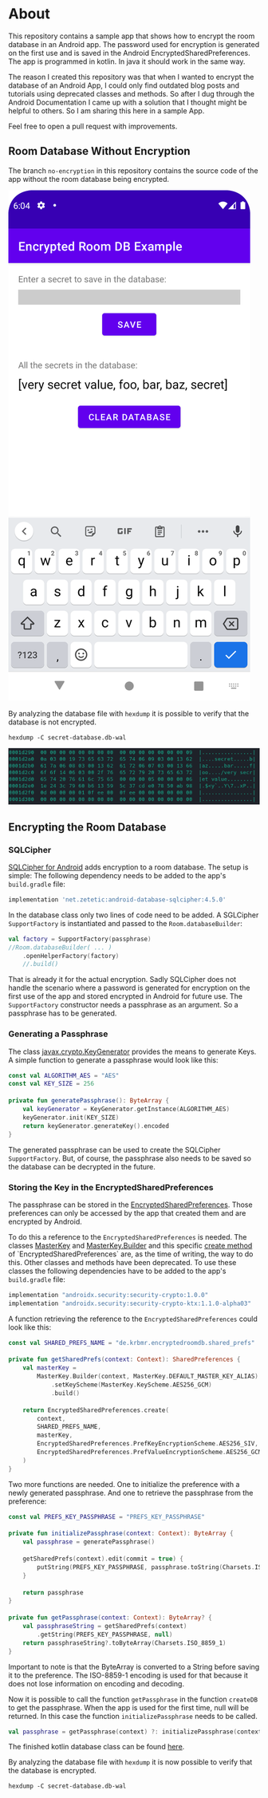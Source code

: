 # About
This repository contains a sample app that shows how to encrypt the room database in an Android app.
The password used for encryption is generated on the first use
and is saved in the Android EncryptedSharedPreferences.
The app is programmed in kotlin. In java it should work in the same way.

The reason I created this repository was
that when I wanted to encrypt the database of an Android App,
I could only find outdated blog posts and tutorials using deprecated classes and methods.
So after I dug through the Android Documentation
I came up with a solution that I thought might be helpful to others.
So I am sharing this here in a sample App.

Feel free to open a pull request with improvements.

## Room Database Without Encryption
The branch `no-encryption` in this repository contains the source code of the app
without the room database being encrypted.

![](screenshots/screenshot_app.png)

By analyzing the database file with `hexdump` it is possible to verify that the database is not encrypted.
```shell
hexdump -C secret-database.db-wal
```

![](screenshots/screenshot_hex_not_encrypted.png)

## Encrypting the Room Database
### SQLCipher
[SQLCipher for Android](https://github.com/sqlcipher/android-database-sqlcipher)
adds encryption to a room database. The setup is simple:
The following dependency needs to be added to the app's `build.gradle` file:
```groovy
implementation 'net.zetetic:android-database-sqlcipher:4.5.0'
```
In the database class only two lines of code need to be added.
A SGLCipher `SupportFactory` is instantiated and passed to the `Room.databaseBuilder`:
```kotlin
val factory = SupportFactory(passphrase)
//Room.databaseBuilder( ... )
    .openHelperFactory(factory)
    //.build()
```
That is already it for the actual encryption.
Sadly SQLCipher does not handle the scenario
where a password is generated for encryption on the first use of the app
and stored encrypted in Android for future use.
The `SupportFactory` constructor needs a passphrase as an argument.
So a passphrase has to be generated.

### Generating a Passphrase
The class [javax.crypto.KeyGenerator](https://developer.android.com/reference/javax/crypto/KeyGenerator)
provides the means to generate Keys. A simple function to generate a passphrase would look like this:
```kotlin
const val ALGORITHM_AES = "AES"
const val KEY_SIZE = 256

private fun generatePassphrase(): ByteArray {
    val keyGenerator = KeyGenerator.getInstance(ALGORITHM_AES)
    keyGenerator.init(KEY_SIZE)
    return keyGenerator.generateKey().encoded
}
```
The generated passphrase can be used to create the SQLCipher `SupportFactory`.
But, of course, the passphrase also needs to be saved so the database can be decrypted in the future.

### Storing the Key in the EncryptedSharedPreferences
The passphrase can be stored in the
[EncryptedSharedPreferences](https://developer.android.com/reference/androidx/security/crypto/EncryptedSharedPreferences).
Those preferences can only be accessed by the app that created them and are encrypted by Android.

To do this a reference to the `EncryptedSharedPreferences` is needed. The classes
[MasterKey](https://developer.android.com/reference/androidx/security/crypto/MasterKey)
and [MasterKey.Builder](https://developer.android.com/reference/androidx/security/crypto/MasterKey.Builder)
and this specific [create method](https://developer.android.com/reference/androidx/security/crypto/EncryptedSharedPreferences#create(android.content.Context,%20java.lang.String,%20androidx.security.crypto.MasterKey,%20androidx.security.crypto.EncryptedSharedPreferences.PrefKeyEncryptionScheme,%20androidx.security.crypto.EncryptedSharedPreferences.PrefValueEncryptionScheme))
of `EncryptedSharedPreferences` are, as the time of writing, the way to do this.
Other classes and methods have been deprecated.
To use these classes the following dependencies have to be added to the app's `build.gradle` file:
```groovy
implementation "androidx.security:security-crypto:1.0.0"
implementation "androidx.security:security-crypto-ktx:1.1.0-alpha03"
```

A function retrieving the reference to the `EncryptedSharedPreferences` could look like this:
```kotlin
const val SHARED_PREFS_NAME = "de.krbmr.encryptedroomdb.shared_prefs"

private fun getSharedPrefs(context: Context): SharedPreferences {
    val masterKey =
        MasterKey.Builder(context, MasterKey.DEFAULT_MASTER_KEY_ALIAS)
            .setKeyScheme(MasterKey.KeyScheme.AES256_GCM)
            .build()

    return EncryptedSharedPreferences.create(
        context,
        SHARED_PREFS_NAME,
        masterKey,
        EncryptedSharedPreferences.PrefKeyEncryptionScheme.AES256_SIV,
        EncryptedSharedPreferences.PrefValueEncryptionScheme.AES256_GCM
    )
}
```
Two more functions are needed. One to initialize the preference with a newly generated passphrase.
And one to retrieve the passphrase from the preference:
```kotlin
const val PREFS_KEY_PASSPHRASE = "PREFS_KEY_PASSPHRASE"

private fun initializePassphrase(context: Context): ByteArray {
    val passphrase = generatePassphrase()

    getSharedPrefs(context).edit(commit = true) {
        putString(PREFS_KEY_PASSPHRASE, passphrase.toString(Charsets.ISO_8859_1))
    }

    return passphrase
}

private fun getPassphrase(context: Context): ByteArray? {
    val passphraseString = getSharedPrefs(context)
        .getString(PREFS_KEY_PASSPHRASE, null)
    return passphraseString?.toByteArray(Charsets.ISO_8859_1)
}
```
Important to note is that the ByteArray is converted to a String before saving it to the preference.
The ISO-8859-1 encoding is used for that because it does not lose information on encoding and decoding.

Now it is possible to call the function `getPassphrase`
in the function `createDB` to get the passphrase.
When the app is used for the first time, null will be returned.
In this case the function `initializePassphrase` needs to be called.
```kotlin
val passphrase = getPassphrase(context) ?: initializePassphrase(context)
```

The finished kotlin database class can be found [here](app/src/main/java/de/krbmr/encryptedroomdb/database/SecretDatabase.kt).

By analyzing the database file with `hexdump` it is now possible to verify that the database is encrypted.
```shell
hexdump -C secret-database.db-wal
```
